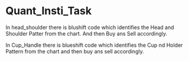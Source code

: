 # Quant_Insti_Task
In head_shoulder there is blushift code which identifies the Head and Shoulder Patter from the chart. And then Buy ans Sell accordingly.

In Cup_Handle there is blueshift code which identifies the Cup nd Holder Pattern from the chart and then buy ans sell accordingly.
